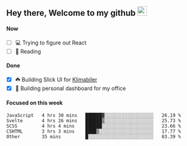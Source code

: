 ## Hey there, Welcome to my github <img src="https://media.giphy.com/media/hvRJCLFzcasrR4ia7z/giphy.gif" width="25px">

#### Now
- [ ] 💻 Trying to figure out React
- [ ] 📕 Reading

#### Done
- [x] ☘️ Building Slick UI for [Klimabiler](https://klimabiler.dk)
- [x] 🚀 Building personal dashboard for my office
 
 #### Focused on this week
<!--START_SECTION:waka-->

```text
JavaScript   4 hrs 30 mins   ██████▓░░░░░░░░░░░░░░░░░░   26.19 %
Svelte       4 hrs 26 mins   ██████▒░░░░░░░░░░░░░░░░░░   25.73 %
SCSS         4 hrs 4 mins    ██████░░░░░░░░░░░░░░░░░░░   23.66 %
CSHTML       3 hrs 3 mins    ████▒░░░░░░░░░░░░░░░░░░░░   17.77 %
Other        35 mins         █░░░░░░░░░░░░░░░░░░░░░░░░   03.39 %
```

<!--END_SECTION:waka-->

